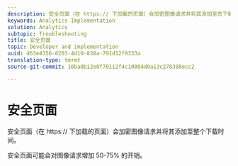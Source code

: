 ```yaml
---
description: 安全页面（在 https:// 下加载的页面）会加密图像请求并将其添加至总下载时间。
keywords: Analytics Implementation
solution: Analytics
subtopic: Troubleshooting
title: 安全页面
topic: Developer and implementation
uuid: d63e4356-0203-4d10-838a-791d12f9333a
translation-type: tm+mt
source-git-commit: 16ba0b12e0f70112f4c10804d0a13c278388ecc2

---
```



# 安全页面

安全页面（在 https:// 下加载的页面）会加密图像请求并将其添加至整个下载时间。

安全页面可能会对图像请求增加 50-75% 的开销。
